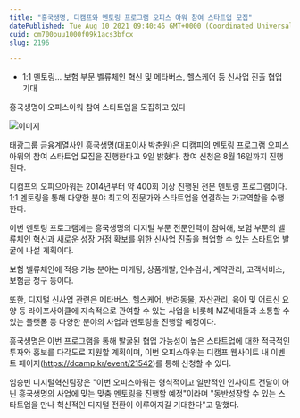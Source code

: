 ```yaml
---
title: "흥국생명, 디캠프와 멘토링 프로그램 오피스 아워 참여 스타트업 모집"
datePublished: Tue Aug 10 2021 09:40:46 GMT+0000 (Coordinated Universal Time)
cuid: cm700ouu1000f09k1acs3bfcx
slug: 2196

---
```



- 1:1 멘토링... 보험 부문 벨류체인 혁신 및 메타버스, 헬스케어 등 신사업 진출 협업 기대

흥국생명이 오피스아워 참여 스타트업을 모집하고 있다

![이미지](https://cdn.hashnode.com/res/hashnode/image/upload/v1739250245005/af77df4c-e2df-46c3-a455-92e14c559dc9.jpeg)

태광그룹 금융계열사인 흥국생명(대표이사 박춘원)은 디캠피의 멘토링 프로그램 오피스아워의 참여 스타트업 모집을 진행한다고 9일 밝혔다. 참여 신청은 8월 16일까지 진행된다.

디캠프의 오피으아워는 2014년부터 약 400회 이상 진행된 전문 멘토링 프로그램이다. 1:1 멘토링을 통해 다양한 분야 최고의 전문가와 스타트업을 연결하는 가교역할을 수행한다.

이번 멘토링 프로그램에는 흥국생명의 디지털 부문 전문인력이 참여해, 보험 부문의 벨류체인 혁신과 새로운 성장 거점 확보를 위한 신사업 진출을 협업할 수 있는 스타트업 발굴에 나설 계획이다.

보험 벨류체인에 적용 가능 분야는 마케팅, 상품개발, 인수검사, 계약관리, 고객서비스, 보험금 청구 등이다.

또한, 디지털 신사업 관련은 메타버스, 헬스케어, 반려동물, 자산관리, 육아 및 어르신 요양 등 라이프사이클에 지속적으로 관여할 수 있는 사업을 비롯해 MZ세대들과 소통할 수 있는 플랫폼 등 다양한 분야의 사업과 멘토링을 진행할 예정이다.

흥국생명은 이번 프로그램을 통해 발굴된 협업 가능성이 높은 스타트업에 대한 적극적인 투자와 홍보를 다각도로 지원할 계획이며, 이번 오피스아워는 디캠프 웹사이트 내 이벤트 페이지(https://dcamp.kr/event/21542)를 통해 신청할 수 있다.

임승빈 디지털혁신팀장은 "이번 오피스아워는 형식적이고 일반적인 인사이트 전달이 아닌 흥국생명의 사업에 맞는 맞춤 멘토링을 진행할 예정"이라며 "동반성장할 수 있는 스타트업을 만나 혁신적인 디지털 전환이 이루어지길 기대한다"고 말했다.